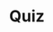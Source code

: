 ---
title: "Quiz"
passing_percentage: 70
layout: "test"
type: "test"
questions:
  - id: "q1"
    text: "What is the default mTLS mode in Istio?"
    type: "single-answer"
    marks: 2
    options:
      - id: "a"
        text: "STRICT"
      - id: "b"
        text: "PERMISSIVE"
        is_correct: true
      - id: "c"
        text: "DISABLE"
      - id: "d"
        text: "AUTO"
  - id: "q2"
    text: "Which certificate files are present in the sidecar proxy for mTLS? (Select all that apply)"
    type: "multiple-answers"
    marks: 2
    options:
      - id: "a"
        text: "cert-chain.pem"
        is_correct: true
      - id: "b"
        text: "key.pem"
        is_correct: true
      - id: "c"
        text: "root-cert.pem"
        is_correct: true
  - id: "q3"
    text: "What identity framework does Istio use for workload identity assertion?" 
    type: "short_answer" 
    marks: 2
    correct_answer: "SPIFFE" 
---